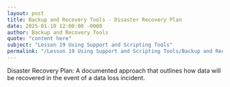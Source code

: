 ```yaml
---
layout: post
title: Backup and Recovery Tools - Disaster Recovery Plan
date: 2025-01-10 12:00:00 -0000
author: Backup and Recovery Tools
quote: "content here"
subject: "Lesson 19 Using Support and Scripting Tools"
permalink: "/Lesson 19 Using Support and Scripting Tools/Backup and Recovery Tools/Backup and Recovery Tools - Disaster Recovery Plan"
---
```


Disaster Recovery Plan: A documented approach that outlines how data will be recovered in the event of a data loss incident.
